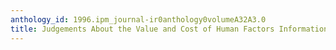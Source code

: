 ```yaml
---
anthology_id: 1996.ipm_journal-ir0anthology0volumeA32A3.0
title: Judgements About the Value and Cost of Human Factors Information in Design
---
```

